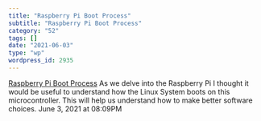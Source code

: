 ```yaml
---
title: "Raspberry Pi Boot Process"
subtitle: "Raspberry Pi Boot Process"
category: "52"
tags: []
date: "2021-06-03"
type: "wp"
wordpress_id: 2935
---
```

[ Raspberry Pi Boot Process](https://www.lions-wing.net/maker/raspberry-1/boot.html)
 As we delve into the Raspberry Pi I thought it would be useful to understand how the Linux System boots on this microcontroller. This will help us understand how to make better software choices.
June 3, 2021 at 08:09PM